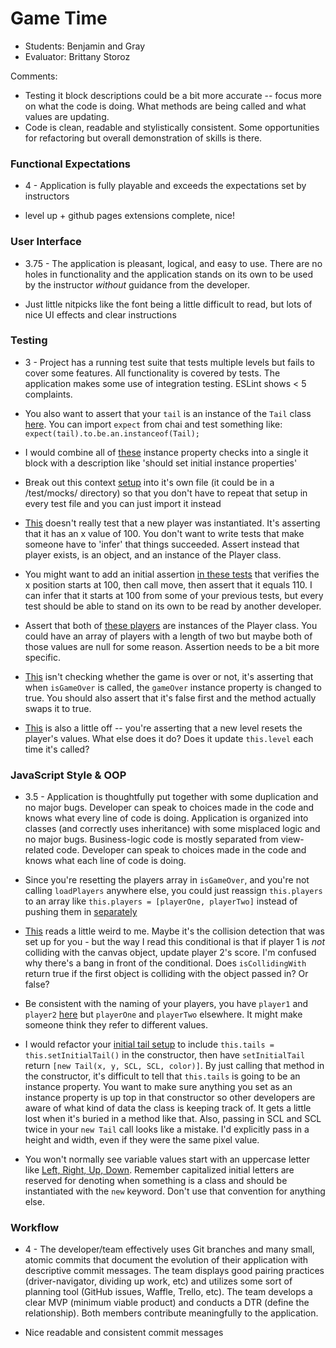 # Game Time
* Students: Benjamin and Gray
* Evaluator: Brittany Storoz

Comments:
* Testing it block descriptions could be a bit more accurate -- focus more on what the code is doing. What methods are being called and what values are updating.
* Code is clean, readable and stylistically consistent. Some opportunities for refactoring but overall demonstration of skills is there.

### Functional Expectations

* 4 - Application is fully playable and exceeds the expectations set by instructors

* level up + github pages extensions complete, nice!

### User Interface

* 3.75 - The application is pleasant, logical, and easy to use. There are no holes in functionality and the application stands on its own to be used by the instructor _without_ guidance from the developer.

* Just little nitpicks like the font being a little difficult to read, but lots of nice UI effects and clear instructions

### Testing

* 3 - Project has a running test suite that tests multiple levels but fails to cover some features. All functionality is covered by tests. The application makes some use of integration testing. ESLint shows < 5 complaints.

* You also want to assert that your `tail` is an instance of the `Tail` class [here](https://github.com/GraySmith00/gs-bp-game-time/blob/master/test/Tail-test.js#L6-L8). You can import `expect` from chai and test something like: `expect(tail).to.be.an.instanceof(Tail);`

* I would combine all of [these](https://github.com/GraySmith00/gs-bp-game-time/blob/master/test/Tail-test.js#L11-L35) instance property checks into a single it block with a description like 'should set initial instance properties'

* Break out this context [setup](https://github.com/GraySmith00/gs-bp-game-time/blob/master/test/Player-test.js#L7-L19) into it's own file (it could be in a /test/mocks/ directory) so that you don't have to repeat that setup in every test file and you can just import it instead

* [This](https://github.com/GraySmith00/gs-bp-game-time/blob/master/test/Player-test.js#L25-L27) doesn't really test that a new player was instantiated. It's asserting that it has an x value of 100. You don't want to write tests that make someone have to 'infer' that things succeeded. Assert instead that player exists, is an object, and an instance of the Player class.

* You might want to add an initial assertion [in these tests](https://github.com/GraySmith00/gs-bp-game-time/blob/master/test/Player-test.js#L55-L57) that verifies the x position starts at 100, then call move, then assert that it equals 110. I can infer that it starts at 100 from some of your previous tests, but every test should be able to stand on its own to be read by another developer.

* Assert that both of [these players](https://github.com/GraySmith00/gs-bp-game-time/blob/master/test/Game-test.js#L41) are instances of the Player class. You could have an array of players with a length of two but maybe both of those values are null for some reason. Assertion needs to be a bit more specific. 

* [This](https://github.com/GraySmith00/gs-bp-game-time/blob/master/test/Game-test.js#L44) isn't checking whether the game is over or not, it's asserting that when `isGameOver` is called, the `gameOver` instance property is changed to true. You should also assert that it's false first and the method actually swaps it to true.

* [This](https://github.com/GraySmith00/gs-bp-game-time/blob/master/test/Game-test.js#L58) is also a little off -- you're asserting that a new level resets the player's values. What else does it do? Does it update `this.level` each time it's called?

### JavaScript Style & OOP

* 3.5 - Application is thoughtfully put together with some duplication and no major bugs. Developer can speak to choices made in the code and knows what every line of code is doing. Application is organized into classes (and correctly uses inheritance) with some misplaced logic and no major bugs. Business-logic code is mostly separated from view-related code. Developer can speak to choices made in the code and knows what each line of code is doing.

* Since you're resetting the players array in `isGameOver`, and you're not calling `loadPlayers` anywhere else, you could just reassign `this.players` to an array like `this.players = [playerOne, playerTwo]` instead of pushing them in [separately](https://github.com/GraySmith00/gs-bp-game-time/blob/master/lib/Game.js#L22-L23)

* [This](https://github.com/GraySmith00/gs-bp-game-time/blob/master/lib/Game.js#L103) reads a little weird to me. Maybe it's the collision detection that was set up for you - but the way I read this conditional is that if player 1 is *not* colliding with the canvas object, update player 2's score. I'm confused why there's a bang in front of the conditional. Does `isCollidingWith` return true if the first object is colliding with the object passed in? Or false?

* Be consistent with the naming of your players, you have `player1` and `player2` [here](https://github.com/GraySmith00/gs-bp-game-time/blob/master/lib/Game.js#L95) but `playerOne` and `playerTwo` elsewhere. It might make someone think they refer to different values.

* I would refactor your [initial tail setup](https://github.com/GraySmith00/gs-bp-game-time/blob/master/lib/Tail.js#L11-L18) to include `this.tails = this.setInitialTail()` in the constructor, then have `setInitialTail` return `[new Tail(x, y, SCL, SCL, color)]`. By just calling that method in the constructor, it's difficult to tell that `this.tails` is going to be an instance property. You want to make sure anything you set as an instance property is up top in that constructor so other developers are aware of what kind of data the class is keeping track of. It gets a little lost when it's buried in a method like that. Also, passing in SCL and SCL twice in your `new Tail` call looks like a mistake. I'd explicitly pass in a height and width, even if they were the same pixel value. 

* You won't normally see variable values start with an uppercase letter like [Left, Right, Up, Down](https://github.com/GraySmith00/gs-bp-game-time/blob/master/lib/Tail.js#L33-L42). Remember capitalized initial letters are reserved for denoting when something is a class and should be instantiated with the `new` keyword. Don't use that convention for anything else.

### Workflow

* 4 - The developer/team effectively uses Git branches and many small, atomic commits that document the evolution of their application with descriptive commit messages. The team displays good pairing practices (driver-navigator, dividing up work, etc) and utilizes some sort of planning tool (GitHub issues, Waffle, Trello, etc). The team develops a clear MVP (minimum viable product) and conducts a DTR (define the relationship). Both members contribute meaningfully to the application.

* Nice readable and consistent commit messages



<!-- * **Public directory**

* **Find in array for declare winner**

* **NewLevel** -->